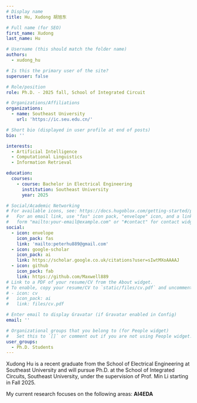 ```yaml
---
# Display name
title: Hu, Xudong 胡旭东

# Full name (for SEO)
first_name: Xudong
last_name: Hu

# Username (this should match the folder name)
authors:
  - xudong_hu

# Is this the primary user of the site?
superuser: false

# Role/position
role: Ph.D. - 2025 fall, School of Integrated Circuit

# Organizations/Affiliations
organizations:
  - name: Southeast University
    url: 'https://ic.seu.edu.cn/'

# Short bio (displayed in user profile at end of posts)
bio: ''

interests:
  - Artificial Intelligence
  - Computational Linguistics
  - Information Retrieval

education:
  courses:
    - course: Bachelor in Electrical Engineering
      institution: Southeast University
      year: 2025

# Social/Academic Networking
# For available icons, see: https://docs.hugoblox.com/getting-started/page-builder/#icons
#   For an email link, use "fas" icon pack, "envelope" icon, and a link in the
#   form "mailto:your-email@example.com" or "#contact" for contact widget.
social:
  - icon: envelope
    icon_pack: fas
    link: 'mailto:peterhu889@gmail.com'
  - icon: google-scholar
    icon_pack: ai
    link: https://scholar.google.co.uk/citations?user=sIwtMXoAAAAJ
  - icon: github
    icon_pack: fab
    link: https://github.com/Maxwell889
# Link to a PDF of your resume/CV from the About widget.
# To enable, copy your resume/CV to `static/files/cv.pdf` and uncomment the lines below.
# - icon: cv
#   icon_pack: ai
#   link: files/cv.pdf

# Enter email to display Gravatar (if Gravatar enabled in Config)
email: ''

# Organizational groups that you belong to (for People widget)
#   Set this to `[]` or comment out if you are not using People widget.
user_groups:
  - Ph.D. Students
---
```


Xudong Hu is a recent graduate from the School of Electrical Engineering at Southeast University and will pursue Ph.D. at the School of Integrated Circuits, Southeast University, under the supervision of Prof. Min Li starting in Fall 2025.

My current research focuses on the following areas: **AI4EDA**